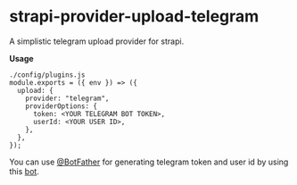 # strapi-provider-upload-telegram

A simplistic telegram upload provider for strapi.

**Usage**

```
./config/plugins.js
module.exports = ({ env }) => ({
  upload: {
    provider: "telegram",
    providerOptions: {
      token: <YOUR TELEGRAM BOT TOKEN>,
      userId: <YOUR USER ID>,
    },
  },
});
```
You can use [@BotFather](https://t.me/BotFather) for generating telegram token and user id by using this [bot](https://t.me/userinfobot).
